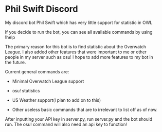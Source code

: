 # Phil Swift Discord
My discord bot Phil Swift which has very little support for statistic in OWL

If you decide to run the bot, you can see all available commands by using !help

The primary reason for this bot is to find statistic about the Overwatch League. I also added other features that were important to me or other people in my server such as osu! I hope to add more features to my bot in the future. 

Current general commands are:

  - Minimal Overwatch League support
  
  - osu! statistics
  
  - US Weather support(I plan to add on to this)
  
  - Other useless basic commands that are to irrelevant to list off as of now.

After inputting your API key in server.py, run server.py and the bot should run. The osu! command will also need an api key to function!
